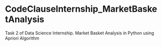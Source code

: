 # CodeClauseInternship_MarketBasketAnalysis
Task 2 of Data Science Internship. Market Basket Analysis in Python using Apriori Algorithm
